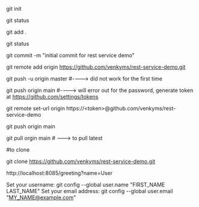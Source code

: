 git init

git status

git add .

git status

git commit -m "initial commit for rest service demo"

git remote add origin https://github.com/venkyms/rest-service-demo.git


git push -u origin master #----> did not work for the first time

git push origin main #----> will error out for the password, generate token at https://github.com/settings/tokens


git remote set-url origin https://\<token\>@github.com/venkyms/rest-service-demo

git push origin main

git pull orgin main # ---> to pull latest


#to clone

git clone https://github.com/venkyms/rest-service-demo.git



http://localhost:8085/greeting?name=User


Set your username: git config --global user.name "FIRST_NAME LAST_NAME"
Set your email address: git config --global user.email "MY_NAME@example.com"